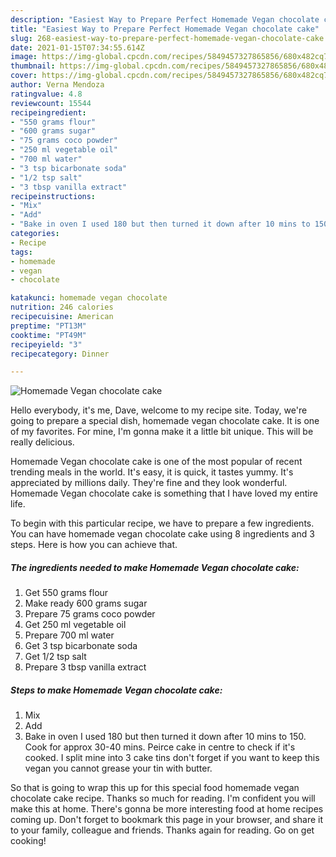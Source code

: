 ```yaml
---
description: "Easiest Way to Prepare Perfect Homemade Vegan chocolate cake"
title: "Easiest Way to Prepare Perfect Homemade Vegan chocolate cake"
slug: 268-easiest-way-to-prepare-perfect-homemade-vegan-chocolate-cake
date: 2021-01-15T07:34:55.614Z
image: https://img-global.cpcdn.com/recipes/5849457327865856/680x482cq70/homemade-vegan-chocolate-cake-recipe-main-photo.jpg
thumbnail: https://img-global.cpcdn.com/recipes/5849457327865856/680x482cq70/homemade-vegan-chocolate-cake-recipe-main-photo.jpg
cover: https://img-global.cpcdn.com/recipes/5849457327865856/680x482cq70/homemade-vegan-chocolate-cake-recipe-main-photo.jpg
author: Verna Mendoza
ratingvalue: 4.8
reviewcount: 15544
recipeingredient:
- "550 grams flour"
- "600 grams sugar"
- "75 grams coco powder"
- "250 ml vegetable oil"
- "700 ml water"
- "3 tsp bicarbonate soda"
- "1/2 tsp salt"
- "3 tbsp vanilla extract"
recipeinstructions:
- "Mix"
- "Add"
- "Bake in oven I used 180 but then turned it down after 10 mins to 150. Cook for approx 30-40 mins. Peirce cake in centre to check if it&#39;s cooked. I split mine into 3 cake tins don&#39;t forget if you want to keep this vegan you cannot grease your tin with butter."
categories:
- Recipe
tags:
- homemade
- vegan
- chocolate

katakunci: homemade vegan chocolate 
nutrition: 246 calories
recipecuisine: American
preptime: "PT13M"
cooktime: "PT49M"
recipeyield: "3"
recipecategory: Dinner

---
```



![Homemade Vegan chocolate cake](https://img-global.cpcdn.com/recipes/5849457327865856/680x482cq70/homemade-vegan-chocolate-cake-recipe-main-photo.jpg)

Hello everybody, it's me, Dave, welcome to my recipe site. Today, we're going to prepare a special dish, homemade vegan chocolate cake. It is one of my favorites. For mine, I'm gonna make it a little bit unique. This will be really delicious.

Homemade Vegan chocolate cake is one of the most popular of recent trending meals in the world. It's easy, it is quick, it tastes yummy. It's appreciated by millions daily. They're fine and they look wonderful. Homemade Vegan chocolate cake is something that I have loved my entire life.




To begin with this particular recipe, we have to prepare a few ingredients. You can have homemade vegan chocolate cake using 8 ingredients and 3 steps. Here is how you can achieve that.

<!--inarticleads1-->

##### The ingredients needed to make Homemade Vegan chocolate cake:

1. Get 550 grams flour
1. Make ready 600 grams sugar
1. Prepare 75 grams coco powder
1. Get 250 ml vegetable oil
1. Prepare 700 ml water
1. Get 3 tsp bicarbonate soda
1. Get 1/2 tsp salt
1. Prepare 3 tbsp vanilla extract




<!--inarticleads2-->

##### Steps to make Homemade Vegan chocolate cake:

1. Mix
1. Add
1. Bake in oven I used 180 but then turned it down after 10 mins to 150. Cook for approx 30-40 mins. Peirce cake in centre to check if it&#39;s cooked. I split mine into 3 cake tins don&#39;t forget if you want to keep this vegan you cannot grease your tin with butter.




So that is going to wrap this up for this special food homemade vegan chocolate cake recipe. Thanks so much for reading. I'm confident you will make this at home. There's gonna be more interesting food at home recipes coming up. Don't forget to bookmark this page in your browser, and share it to your family, colleague and friends. Thanks again for reading. Go on get cooking!
